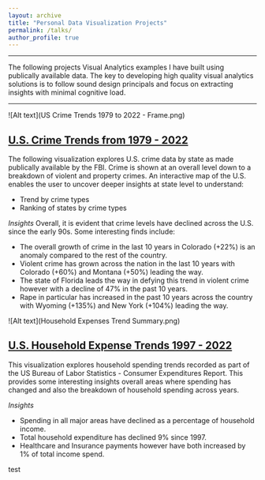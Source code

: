```yaml
---
layout: archive
title: "Personal Data Visualization Projects"
permalink: /talks/
author_profile: true
---
```

_________________________________
The following projects Visual Analytics examples I have built using publically available data. The key to developing high quality visual analytics solutions is to follow sound design principals and focus on extracting insights with minimal cognitive load. 

_________________________________

![Alt text](US Crime Trends 1979 to 2022 - Frame.png)

## [U.S. Crime Trends from 1979 - 2022](https://public.tableau.com/views/WorkinProgress_17120271257940/USCrimeTrends1979to2022-Frame?:language=en-US&:sid=&:display_count=n&:origin=viz_share_link)
The following visualization explores U.S. crime data by state as made publically available by the FBI. Crime is shown at an overall level down to a breakdown of violent and property crimes. An interactive map of the U.S. enables the user to uncover deeper insights at state level to understand:

- Trend by crime types
- Ranking of states by crime types

_Insights_
Overall, it is evident that crime levels have declined across the U.S. since the early 90s. Some interesting finds include:
- The overall growth of crime in the last 10 years in Colorado (+22%) is an anomaly compared to the rest of the country. 
- Violent crime has grown across the nation in the last 10 years with Colorado (+60%) and Montana (+50%) leading the way.
- The state of Florida leads the way in defying this trend in violent crime however with a decline of 47% in the past 10 years. 
- Rape in particular has increased in the past 10 years across the country with Wyoming (+135%) and New York (+104%) leading the way.

![Alt text](Household Expenses Trend Summary.png)
## [U.S. Household Expense Trends 1997 - 2022](https://public.tableau.com/views/WorkinProgress1_17115308425000/HouseholdExpensesTrendSummary?:language=en-US&:sid=&:display_count=n&:origin=viz_share_link)
This visualization explores household spending trends recorded as part of the US Bureau of Labor Statistics - Consumer Expenditures Report. This provides some interesting insights overall areas where spending has changed and also the breakdown of household spending across years.

_Insights_
- Spending in all major areas have declined as a percentage of household income.
- Total household expenditure has declined 9% since 1997.
- Healthcare and Insurance payments however have both increased by 1% of total income spend.

test
